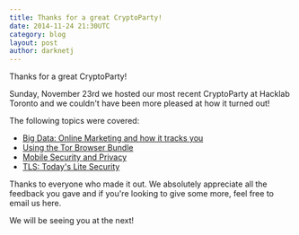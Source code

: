 ```yaml
---
title: Thanks for a great CryptoParty!
date: 2014-11-24 21:30UTC
category: blog
layout: post
author: darknetj
---
```

Thanks for a great CryptoParty!

Sunday, November 23rd we hosted our
most recent CryptoParty at Hacklab Toronto and
we couldn't have been more pleased at how it
turned out! 

The following topics were covered:

* [Big Data: Online Marketing and how it tracks you](../files/Toronto_Cryptoparty_Big_Data.pdf)
* [Using the Tor Browser Bundle](../files/Toronto_Cryptoparty_Tor_Browser.pdf)
* [Mobile Security and Privacy](../files/Toronto_Cryptoparty_Mobile_Privacy.pdf)
* [TLS: Today's Lite Security](../files/Toronto_Cryptoparty_TLS_TodaysLiteSecurity.pdf)

Thanks to everyone who made it out. We absolutely
appreciate all the feedback you gave and if
you're looking to give some more, feel free to
email us here.

We will be seeing you at the next!
